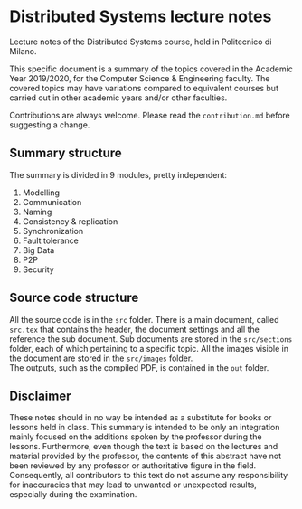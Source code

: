 # Distributed Systems lecture notes

Lecture notes of the Distributed Systems course, held in Politecnico di Milano.

This specific document is a summary of the topics covered in the Academic Year 2019/2020, for the Computer Science & Engineering faculty. The covered topics may have variations compared to equivalent courses but carried out in other academic years and/or other faculties.

Contributions are always welcome. Please read the <code>contribution.md</code> before suggesting a change.

## Summary structure
The summary is divided in 9 modules, pretty independent:
1. Modelling
2. Communication
3. Naming
4. Consistency & replication
5. Synchronization
6. Fault tolerance
7. Big Data
8. P2P
9. Security

## Source code structure
All the source code is in the <code>src</code> folder. There is a main document, called <code>src.tex</code> that contains the header, the document settings and all the reference the sub document. Sub documents are stored in the <code>src/sections</code> folder, each of which pertaining to a specific topic. All the images visible in the document are stored in the <code>src/images</code> folder.<br>
The outputs, such as the compiled PDF, is contained in the <code>out</code> folder.

## Disclaimer
These notes should in no way be intended as a substitute for books or lessons held in class. This summary is intended to be only an integration mainly focused on the additions spoken by the professor during the lessons.
Furthermore, even though the text is based on the lectures and material provided by the professor, the contents of this abstract have not been reviewed by any professor or authoritative figure in the field.
Consequently, all contributors to this text do not assume any responsibility for inaccuracies that may lead to unwanted or unexpected results, especially during the examination.
